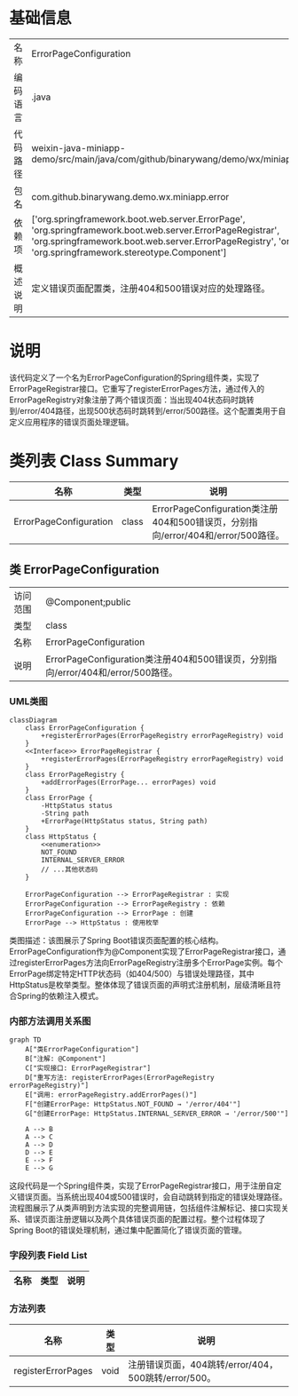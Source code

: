 # 基础信息

|      |      |
|------|------|
| 名称 | ErrorPageConfiguration |
| 编码语言 | .java |
| 代码路径 | weixin-java-miniapp-demo/src/main/java/com/github/binarywang/demo/wx/miniapp/error/ErrorPageConfiguration.java |
| 包名 | com.github.binarywang.demo.wx.miniapp.error |
| 依赖项 | ['org.springframework.boot.web.server.ErrorPage', 'org.springframework.boot.web.server.ErrorPageRegistrar', 'org.springframework.boot.web.server.ErrorPageRegistry', 'org.springframework.http.HttpStatus', 'org.springframework.stereotype.Component'] |
| 概述说明 | 定义错误页面配置类，注册404和500错误对应的处理路径。 |

# 说明

该代码定义了一个名为ErrorPageConfiguration的Spring组件类，实现了ErrorPageRegistrar接口。它重写了registerErrorPages方法，通过传入的ErrorPageRegistry对象注册了两个错误页面：当出现404状态码时跳转到/error/404路径，出现500状态码时跳转到/error/500路径。这个配置类用于自定义应用程序的错误页面处理逻辑。

# 类列表 Class Summary

| 名称   | 类型  | 说明 |
|-------|------|-------------|
| ErrorPageConfiguration | class | ErrorPageConfiguration类注册404和500错误页，分别指向/error/404和/error/500路径。 |



## 类 ErrorPageConfiguration

|      |      |
|------|------|
| 访问范围 | @Component;public |
| 类型 | class |
| 名称 | ErrorPageConfiguration |
| 说明 | ErrorPageConfiguration类注册404和500错误页，分别指向/error/404和/error/500路径。 |


### UML类图

```mermaid
classDiagram
    class ErrorPageConfiguration {
        +registerErrorPages(ErrorPageRegistry errorPageRegistry) void
    }
    <<Interface>> ErrorPageRegistrar {
        +registerErrorPages(ErrorPageRegistry errorPageRegistry) void
    }
    class ErrorPageRegistry {
        +addErrorPages(ErrorPage... errorPages) void
    }
    class ErrorPage {
        -HttpStatus status
        -String path
        +ErrorPage(HttpStatus status, String path)
    }
    class HttpStatus {
        <<enumeration>>
        NOT_FOUND
        INTERNAL_SERVER_ERROR
        // ...其他状态码
    }

    ErrorPageConfiguration --> ErrorPageRegistrar : 实现
    ErrorPageConfiguration --> ErrorPageRegistry : 依赖
    ErrorPageConfiguration --> ErrorPage : 创建
    ErrorPage --> HttpStatus : 使用枚举
```

类图描述：该图展示了Spring Boot错误页面配置的核心结构。ErrorPageConfiguration作为@Component实现了ErrorPageRegistrar接口，通过registerErrorPages方法向ErrorPageRegistry注册多个ErrorPage实例。每个ErrorPage绑定特定HTTP状态码（如404/500）与错误处理路径，其中HttpStatus是枚举类型。整体体现了错误页面的声明式注册机制，层级清晰且符合Spring的依赖注入模式。


### 内部方法调用关系图

```mermaid
graph TD
    A["类ErrorPageConfiguration"]
    B["注解: @Component"]
    C["实现接口: ErrorPageRegistrar"]
    D["重写方法: registerErrorPages(ErrorPageRegistry errorPageRegistry)"]
    E["调用: errorPageRegistry.addErrorPages()"]
    F["创建ErrorPage: HttpStatus.NOT_FOUND → '/error/404'"]
    G["创建ErrorPage: HttpStatus.INTERNAL_SERVER_ERROR → '/error/500'"]

    A --> B
    A --> C
    A --> D
    D --> E
    E --> F
    E --> G
```

这段代码是一个Spring组件类，实现了ErrorPageRegistrar接口，用于注册自定义错误页面。当系统出现404或500错误时，会自动跳转到指定的错误处理路径。流程图展示了从类声明到方法实现的完整调用链，包括组件注解标记、接口实现关系、错误页面注册逻辑以及两个具体错误页面的配置过程。整个过程体现了Spring Boot的错误处理机制，通过集中配置简化了错误页面的管理。

### 字段列表 Field List

| 名称  | 类型  | 说明 |
|-------|-------|------|

### 方法列表

| 名称  | 类型  | 说明 |
|-------|-------|------|
| registerErrorPages | void | 注册错误页面，404跳转/error/404，500跳转/error/500。 |




